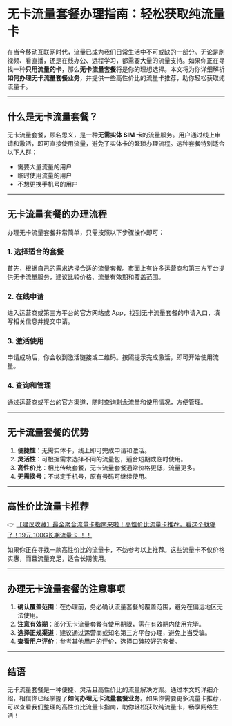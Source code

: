 # 无卡流量套餐办理指南：轻松获取纯流量卡

在当今移动互联网时代，流量已成为我们日常生活中不可或缺的一部分。无论是刷视频、看直播，还是在线办公、远程学习，都需要大量的流量支持。如果你正在寻找一种**只用流量的卡**，那么**无卡流量套餐**将是你的理想选择。本文将为你详细解析**如何办理无卡流量套餐业务**，并提供一些高性价比的流量卡推荐，助你轻松获取纯流量卡。

---

## 什么是无卡流量套餐？

无卡流量套餐，顾名思义，是一种**无需实体 SIM 卡**的流量服务。用户通过线上申请和激活，即可直接使用流量，避免了实体卡的繁琐办理流程。这种套餐特别适合以下人群：

- 需要大量流量的用户
- 临时使用流量的用户
- 不想更换手机号的用户

---

## 无卡流量套餐的办理流程

办理无卡流量套餐非常简单，只需按照以下步骤操作即可：

### 1. 选择适合的套餐
首先，根据自己的需求选择合适的流量套餐。市面上有许多运营商和第三方平台提供无卡流量服务，建议比较价格、流量有效期和覆盖范围。

### 2. 在线申请
进入运营商或第三方平台的官方网站或 App，找到无卡流量套餐的申请入口，填写相关信息并提交申请。

### 3. 激活使用
申请成功后，你会收到激活链接或二维码。按照提示完成激活，即可开始使用流量。

### 4. 查询和管理
通过运营商或平台的官方渠道，随时查询剩余流量和使用情况，方便管理。

---

## 无卡流量套餐的优势

1. **便捷性**：无需实体卡，线上即可完成申请和激活。
2. **灵活性**：可根据需求选择不同的流量包，适合短期或临时使用。
3. **高性价比**：相比传统套餐，无卡流量套餐通常价格更低，流量更多。
4. **无需换号**：不绑定手机号，原有号码可继续使用。

---

## 高性价比流量卡推荐

👉 [【建议收藏】最全聚合流量卡指南来啦！高性价比流量卡推荐，看这个就够了！19元 100G长期流量卡 ！！](https://bit.ly/Liuliangka)

如果你正在寻找一款高性价比的流量卡，不妨参考以上推荐。这些流量卡不仅价格实惠，而且流量充足，适合长期使用。

---

## 办理无卡流量套餐的注意事项

1. **确认覆盖范围**：在办理前，务必确认流量套餐的覆盖范围，避免在偏远地区无法使用。
2. **注意有效期**：部分无卡流量套餐有使用期限，需在有效期内使用完毕。
3. **选择正规渠道**：建议通过运营商或知名第三方平台办理，避免上当受骗。
4. **查看用户评价**：参考其他用户的评价，选择口碑较好的套餐。

---

## 结语

无卡流量套餐是一种便捷、灵活且高性价比的流量解决方案。通过本文的详细介绍，相信你已经掌握了**如何办理无卡流量套餐业务**。如果你需要更多流量卡推荐，可以查看我们整理的高性价比流量卡指南，助你轻松获取纯流量卡，畅享网络生活！